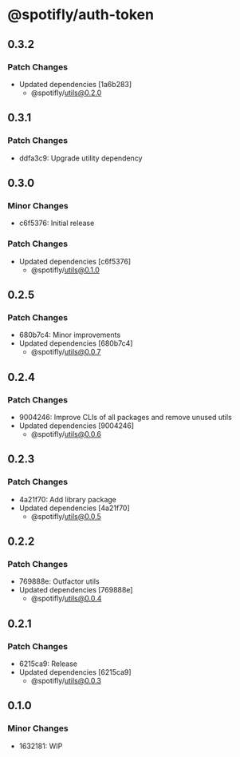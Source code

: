 # @spotifly/auth-token

## 0.3.2

### Patch Changes

- Updated dependencies [1a6b283]
  - @spotifly/utils@0.2.0

## 0.3.1

### Patch Changes

- ddfa3c9: Upgrade utility dependency

## 0.3.0

### Minor Changes

- c6f5376: Initial release

### Patch Changes

- Updated dependencies [c6f5376]
  - @spotifly/utils@0.1.0

## 0.2.5

### Patch Changes

- 680b7c4: Minor improvements
- Updated dependencies [680b7c4]
  - @spotifly/utils@0.0.7

## 0.2.4

### Patch Changes

- 9004246: Improve CLIs of all packages and remove unused utils
- Updated dependencies [9004246]
  - @spotifly/utils@0.0.6

## 0.2.3

### Patch Changes

- 4a21f70: Add library package
- Updated dependencies [4a21f70]
  - @spotifly/utils@0.0.5

## 0.2.2

### Patch Changes

- 769888e: Outfactor utils
- Updated dependencies [769888e]
  - @spotifly/utils@0.0.4

## 0.2.1

### Patch Changes

- 6215ca9: Release
- Updated dependencies [6215ca9]
  - @spotifly/utils@0.0.3

## 0.1.0

### Minor Changes

- 1632181: WIP

